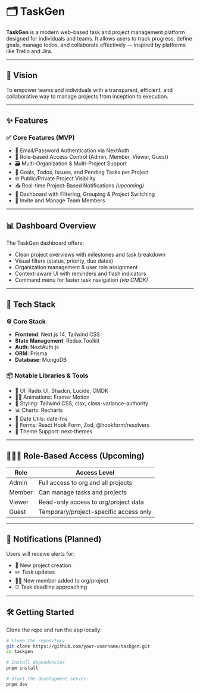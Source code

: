 # 🗂️ TaskGen

**TaskGen** is a modern web-based task and project management platform designed for individuals and teams. It allows users to track progress, define goals, manage todos, and collaborate effectively — inspired by platforms like Trello and Jira.

---

## 🚀 Vision

To empower teams and individuals with a transparent, efficient, and collaborative way to manage projects from inception to execution.

---

## ✨ Features

### ✅ Core Features (MVP)
- 🔐 Email/Password Authentication via NextAuth
- 🧠 Role-based Access Control (Admin, Member, Viewer, Guest)
- 🗃️ Multi-Organization & Multi-Project Support
- 🎯 Goals, Todos, Issues, and Pending Tasks per Project
- 🌐 Public/Private Project Visibility
- 📥 Real-time Project-Based Notifications *(upcoming)*
- 🧩 Dashboard with Filtering, Grouping & Project Switching
- 👥 Invite and Manage Team Members

---

## 📊 Dashboard Overview

The TaskGen dashboard offers:
- Clean project overviews with milestones and task breakdown
- Visual filters (status, priority, due dates)
- Organization management & user role assignment
- Context-aware UI with reminders and flash indicators
- Command menu for faster task navigation *(via CMDK)*

---

## 🔧 Tech Stack

### ⚙️ Core Stack
- **Frontend**: Next.js 14, Tailwind CSS
- **State Management**: Redux Toolkit
- **Auth**: NextAuth.js 
- **ORM**: Prisma
- **Database**: MongoDB

### 📦 Notable Libraries & Tools
- 🧱 UI: Radix UI, Shadcn, Lucide, CMDK
- 🧑‍🎨 Animations: Framer Motion
- 🧹 Styling: Tailwind CSS, clsx, class-variance-authority
- 📊 Charts: Recharts
- 📅 Date Utils: date-fns
- 🧾 Forms: React Hook Form, Zod, @hookform/resolvers
- 🌙 Theme Support: next-themes

---

## 🧑‍🤝‍🧑 Role-Based Access (Upcoming)

| Role   | Access Level                          |
|--------|----------------------------------------|
| Admin  | Full access to org and all projects    |
| Member | Can manage tasks and projects          |
| Viewer | Read-only access to org/project data   |
| Guest  | Temporary/project-specific access only |

---

## 🔔 Notifications (Planned)

Users will receive alerts for:
- 🚀 New project creation
- ✏️ Task updates
- 🧑‍💼 New member added to org/project
- ⏰ Task deadline approaching

---

## 🛠️ Getting Started

Clone the repo and run the app locally:

```bash
# Clone the repository
git clone https://github.com/your-username/taskgen.git
cd taskgen

# Install dependencies
pnpm install

# Start the development server
pnpm dev
